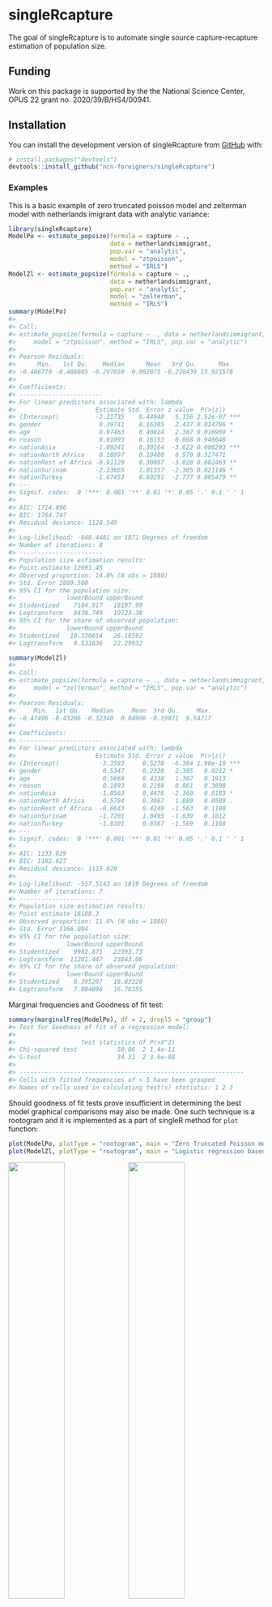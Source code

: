 
<!-- README.md is generated from README.Rmd. Please edit that file -->

# singleRcapture

<!-- badges: start -->
<!-- badges: end -->

The goal of singleRcapture is to automate single source
capture-recapture estimation of population size.

## Funding

Work on this package is supported by the the National Science Center,
OPUS 22 grant no. 2020/39/B/HS4/00941.

## Installation

You can install the development version of singleRcapture from
[GitHub](https://github.com/ncn-foreigners/singleRcapture) with:

``` r
# install.packages("devtools")
devtools::install_github("ncn-foreigners/singleRcapture")
```

### Examples

This is a basic example of zero truncated poisson model and zelterman
model with netherlands imigrant data with analytic variance:

``` r
library(singleRcapture)
ModelPo <- estimate_popsize(formula = capture ~ .,
                            data = netherlandsimmigrant,
                            pop.var = "analytic",
                            model = "ztpoisson",
                            method = "IRLS")
ModelZl <- estimate_popsize(formula = capture ~ .,
                            data = netherlandsimmigrant,
                            pop.var = "analytic",
                            model = "zelterman",
                            method = "IRLS")
summary(ModelPo)
#> 
#> Call:
#> estimate_popsize(formula = capture ~ ., data = netherlandsimmigrant, 
#>     model = "ztpoisson", method = "IRLS", pop.var = "analytic")
#> 
#> Pearson Residuals:
#>      Min.   1st Qu.    Median      Mean   3rd Qu.      Max. 
#> -0.488779 -0.486085 -0.297859  0.002075 -0.210439 13.921578 
#> 
#> Coefficients:
#> -----------------------
#> For linear predictors associated with: lambda 
#>                      Estimate Std. Error z value  P(>|z|)    
#> (Intercept)          -2.31735    0.44940  -5.156 2.52e-07 ***
#> gender                0.39741    0.16305   2.437 0.014796 *  
#> age                   0.97463    0.40824   2.387 0.016969 *  
#> reason                0.01093    0.16153   0.068 0.946048    
#> nationAsia           -1.09241    0.30164  -3.622 0.000293 ***
#> nationNorth Africa    0.18997    0.19400   0.979 0.327471    
#> nationRest of Africa -0.91129    0.30097  -3.028 0.002463 ** 
#> nationSurinam        -2.33665    1.01357  -2.305 0.021146 *  
#> nationTurkey         -1.67453    0.60291  -2.777 0.005479 ** 
#> ---
#> Signif. codes:  0 '***' 0.001 '**' 0.01 '*' 0.05 '.' 0.1 ' ' 1
#> 
#> AIC: 1714.896
#> BIC: 1764.747
#> Residual deviance: 1128.549
#> 
#> Log-likelihood: -848.4481 on 1871 Degrees of freedom 
#> Number of iterations: 8
#> -----------------------
#> Population size estimation results: 
#> Point estimate 12691.45
#> Observed proportion: 14.8% (N obs = 1880)
#> Std. Error 2809.508
#> 95% CI for the population size:
#>              lowerBound upperBound
#> Studentized    7184.917   18197.99
#> Logtransform   8430.749   19723.38
#> 95% CI for the share of observed population:
#>              lowerBound upperBound
#> Studentized   10.330814   26.16592
#> Logtransform   9.531836   22.29932
```

``` r
summary(ModelZl)
#> 
#> Call:
#> estimate_popsize(formula = capture ~ ., data = netherlandsimmigrant, 
#>     model = "zelterman", method = "IRLS", pop.var = "analytic")
#> 
#> Pearson Residuals:
#>     Min.  1st Qu.   Median     Mean  3rd Qu.     Max. 
#> -0.47496 -0.43206 -0.32340  0.04906 -0.19071  9.54717 
#> 
#> Coefficients:
#> -----------------------
#> For linear predictors associated with: lambda 
#>                      Estimate Std. Error z value  P(>|z|)    
#> (Intercept)           -3.3593     0.5278  -6.364 1.96e-10 ***
#> gender                 0.5347     0.2320   2.305   0.0212 *  
#> age                    0.5669     0.4338   1.307   0.1913    
#> reason                 0.1893     0.2198   0.861   0.3890    
#> nationAsia            -1.0563     0.4476  -2.360   0.0183 *  
#> nationNorth Africa     0.5794     0.3067   1.889   0.0589 .  
#> nationRest of Africa  -0.6643     0.4249  -1.563   0.1180    
#> nationSurinam         -1.7201     1.0495  -1.639   0.1012    
#> nationTurkey          -1.0301     0.6567  -1.569   0.1168    
#> ---
#> Signif. codes:  0 '***' 0.001 '**' 0.01 '*' 0.05 '.' 0.1 ' ' 1
#> 
#> AIC: 1133.029
#> BIC: 1182.627
#> Residual deviance: 1115.029
#> 
#> Log-likelihood: -557.5143 on 1819 Degrees of freedom 
#> Number of iterations: 7
#> -----------------------
#> Population size estimation results: 
#> Point estimate 16188.3
#> Observed proportion: 11.6% (N obs = 1880)
#> Std. Error 3166.094
#> 95% CI for the population size:
#>              lowerBound upperBound
#> Studentized    9982.871   22393.73
#> Logtransform  11201.447   23843.06
#> 95% CI for the share of observed population:
#>              lowerBound upperBound
#> Studentized    8.395207   18.83226
#> Logtransform   7.884896   16.78355
```

Marginal frequencies and Goodness of fit test:

``` r
summary(marginalFreq(ModelPo), df = 2, dropl5 = "group")
#> Test for Goodness of fit of a regression model:
#> 
#>                  Test statistics df P(>X^2)
#> Chi-squared test           50.06  2 1.4e-11
#> G-test                     34.31  2 3.6e-08
#> 
#> -------------------------------------------------------------- 
#> Cells with fitted frequencies of < 5 have been grouped 
#> Names of cells used in calculating test(s) statistic: 1 2 3
```

Should goodness of fit tests prove insufficient in determining the best
model graphical comparisons may also be made. One such technique is a
rootogram and it is implemented as a part of singleR method for `plot`
function:

``` r
plot(ModelPo, plotType = "rootogram", main = "Zero Truncated Poisson model")
plot(ModelZl, plotType = "rootogram", main = "Logistic regression based Zelterman model")
```

<img src="man/figures/README-plot-1.png" width="47%" /><img src="man/figures/README-plot-2.png" width="47%" />

singleRcapture also includes bootstraps and models truncated at values 0
and 1 and non standard confidence levels (i.e. different from usual 95%)

``` r
set.seed(123)
zotgeomBoot <- estimate_popsize(
    formula = TOTAL_SUB ~ .,
    data = farmsubmission,
    pop.var = "bootstrap",
    model = "zotgeom",
    method = "IRLS",
    control.pop.var = control.pop.var(B = 1000, alpha = .01)
)
summary(zotgeomBoot)
#> 
#> Call:
#> estimate_popsize(formula = TOTAL_SUB ~ ., data = farmsubmission, 
#>     model = "zotgeom", method = "IRLS", pop.var = "bootstrap", 
#>     control.pop.var = control.pop.var(B = 1000, alpha = 0.01))
#> 
#> Pearson Residuals:
#>      Min.   1st Qu.    Median      Mean   3rd Qu.      Max. 
#> -0.952107 -0.727540 -0.426714  0.003655  0.322783 16.127909 
#> 
#> Coefficients:
#> -----------------------
#> For linear predictors associated with: lambda 
#>              Estimate Std. Error z value P(>|z|)    
#> (Intercept)  -2.60802    0.29776  -8.759  <2e-16 ***
#> log_size      0.58498    0.02210  26.469  <2e-16 ***
#> log_distance -0.06793    0.02549  -2.665  0.0077 ** 
#> C_TYPE        0.61081    0.04448  13.731  <2e-16 ***
#> ---
#> Signif. codes:  0 '***' 0.001 '**' 0.01 '*' 0.05 '.' 0.1 ' ' 1
#> 
#> AIC: 19483.08
#> BIC: 19509.67
#> Residual deviance: 23179.43
#> 
#> Log-likelihood: -9737.539 on 5692 Degrees of freedom 
#> Number of iterations: 7
#> -----------------------
#> Population size estimation results: 
#> Point estimate 29087.96
#> Observed proportion: 41.4% (N obs = 12036)
#> Boostrap sample skewness: 0.7788564
#> 0 skewness is expected for normally distributed vairable
#> 
#> Bootstrap Std. Error 1962.695
#> 99% CI for the population size:
#> lowerBound upperBound 
#>   25228.32   35576.04 
#> 99% CI for the share of observed population:
#> lowerBound upperBound 
#>   33.83176   47.70830
```

``` r
plot(zotgeomBoot, plotType = "bootHist", labels = TRUE, ylim = c(0, 425))
```

<img src="man/figures/README-unnamed-chunk-4-1.png" width="100%" />
